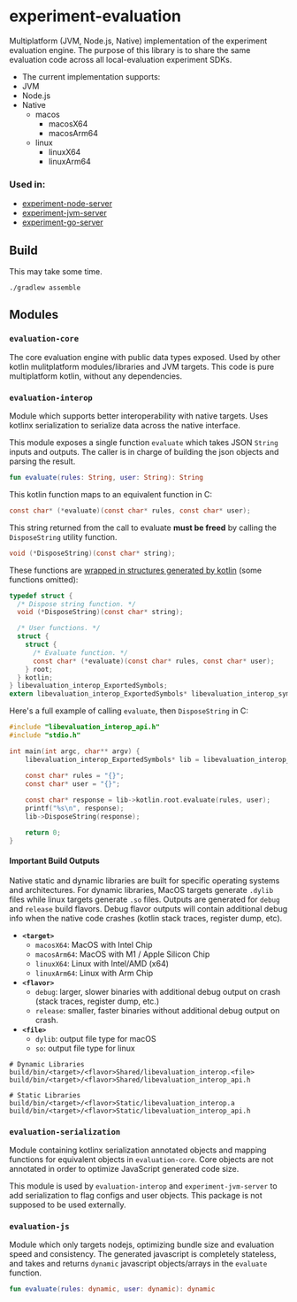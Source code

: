 # experiment-evaluation

Multiplatform (JVM, Node.js, Native) implementation of the experiment evaluation engine. The purpose of this library is 
to share the same evaluation code across all local-evaluation experiment SDKs.

* The current implementation supports:
* JVM
* Node.js
* Native
  * macos
    * macosX64
    * macosArm64
  * linux
    * linuxX64
    * linuxArm64

### Used in:

* [experiment-node-server](https://github.com/amplitude/experiment-node-server)
* [experiment-jvm-server](https://github.com/amplitude/experiment-jvm-server)
* [experiment-go-server](https://github.com/amplitude/experiment-go-server)

## Build

This may take some time.

```
./gradlew assemble
```

## Modules

### `evaluation-core`

The core evaluation engine with public data types exposed. Used by other kotlin mulitplatform modules/libraries and JVM targets. This code is pure multiplatform kotlin, without any dependencies.

### `evaluation-interop`

Module which supports better interoperability with native targets. Uses kotlinx serialization to serialize data across the native interface.

This module exposes a single function `evaluate` which takes JSON `String` inputs and outputs. The caller is in charge of building the json objects and parsing the result.

```kotlin
fun evaluate(rules: String, user: String): String
```

This kotlin function maps to an equivalent function in C:

```c
const char* (*evaluate)(const char* rules, const char* user);
```

This string returned from the call to evaluate **must be freed** by calling the `DisposeString` utility function.

```c
void (*DisposeString)(const char* string);
```

These functions are [wrapped in structures generated by kotlin](https://kotlinlang.org/docs/native-dynamic-libraries.html#use-generated-headers-from-c) (some functions omitted):

```c
typedef struct {
  /* Dispose string function. */
  void (*DisposeString)(const char* string);

  /* User functions. */
  struct {
    struct {
      /* Evaluate function. */
      const char* (*evaluate)(const char* rules, const char* user);
    } root;
  } kotlin;
} libevaluation_interop_ExportedSymbols;
extern libevaluation_interop_ExportedSymbols* libevaluation_interop_symbols(void);
```

Here's a full example of calling `evaluate`, then `DisposeString` in C:

```c
#include "libevaluation_interop_api.h"
#include "stdio.h"

int main(int argc, char** argv) {
    libevaluation_interop_ExportedSymbols* lib = libevaluation_interop_symbols();

    const char* rules = "{}";
    const char* user = "{}";
    
    const char* response = lib->kotlin.root.evaluate(rules, user);
    printf("%s\n", response);
    lib->DisposeString(response);

    return 0;
}
```

#### Important Build Outputs

Native static and dynamic libraries are built for specific operating systems and architectures. For dynamic libraries, MacOS targets generate `.dylib` files while linux targets generate `.so` files. Outputs are generated for `debug` and `release` build flavors. Debug flavor outputs will contain additional debug info when the native code crashes (kotlin stack traces, register dump, etc).

* **`<target>`** 
  * `macosX64`: MacOS with Intel Chip
  * `macosArm64`: MacOS with M1 / Apple Silicon Chip
  * `linuxX64`: Linux with Intel/AMD (x64)
  * `linuxArm64`: Linux with Arm Chip
* **`<flavor>`**
  * `debug`: larger, slower binaries with additional debug output on crash (stack traces, register dump, etc.)
  * `release`: smaller, faster binaries without additional debug output on crash.
* **`<file>`**
  * `dylib`: output file type for macOS
  * `so`: output file type for linux

```
# Dynamic Libraries
build/bin/<target>/<flavor>Shared/libevaluation_interop.<file>
build/bin/<target>/<flavor>Shared/libevaluation_interop_api.h

# Static Libraries
build/bin/<target>/<flavor>Static/libevaluation_interop.a
build/bin/<target>/<flavor>Static/libevaluation_interop_api.h
```

### `evaluation-serialization`

Module containing kotlinx serialization annotated objects and mapping functions for equivalent objects in `evaluation-core`. Core objects are not annotated in order to optimize JavaScript generated code size.

This module is used by `evaluation-interop` and `experiment-jvm-server` to add serialization to flag configs and user objects. This package is not supposed to be used externally.

### `evaluation-js`

Module which only targets nodejs, optimizing bundle size and evaluation speed and consistency. The generated javascript is completely stateless, and takes and returns `dynamic` javascript objects/arrays in the `evaluate` function.

```kotlin
fun evaluate(rules: dynamic, user: dynamic): dynamic
```
